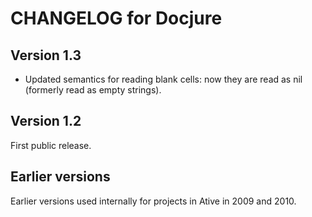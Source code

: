 # CHANGELOG for Docjure


## Version 1.3
* Updated semantics for reading blank cells: now they are read as nil (formerly read as empty strings).


## Version 1.2 

First public release.

## Earlier versions

Earlier versions used internally for projects in Ative in 2009 and
2010.



